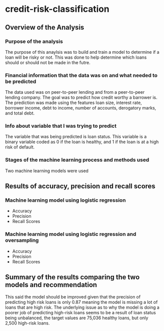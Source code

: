 # credit-risk-classification
## Overview of the Analysis
### Purpose of the analysis
The purpose of this anaylsis was to build and train a model to determine if a loan will be risky or not. This was done to help determine which loans should or should not be made in the futre.
### Financial information that the data was on and what needed to be predicted
The data used was on peer-to-peer lending and from a peer-to-peer lending company. The goal was to predict how credit worthy a barrower is. The prediction was made using the features loan size, interest rate, borrower income, debt to income, number of accounts, derogatory marks, and total debt.
### Info about variable that I was trying to predict
The variable that was being predicted is loan status. This variable is a binary variable coded as 0 if the loan is healthy, and 1 if the loan is at a high risk of default.
### Stages of the machine learning process and methods used
Two machine learning models were used 

## Results of accuracy, precision and recall scores
### Machine learning model using logistic regression
* Accuracy
* Precision
* Recall Scores
### Machine learning model using logistic regression and oversampling
* Accuracy
* Precision
* Recall Scores

## Summary of the results comparing the two models and recommendation
This said the model should be improved given that the precision of predicting high risk loans is only 0.87 meaning the model is missing a lot of loans that are high risk. The underlying issue as to why the model is doing a poorer job of predicting high-risk loans seems to be a result of loan status being unbalanced, the target values are 75,036 healthy loans, but only 2,500 high-risk loans.
